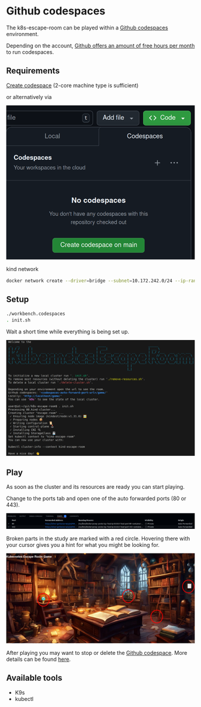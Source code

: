 # Github codespaces
The k8s-escape-room can be played within a [Github codespaces](https://github.com/features/codespaces) environment.

Depending on the account, [Github offers an amount of free hours per month](https://docs.github.com/en/billing/managing-billing-for-github-codespaces/about-billing-for-github-codespaces) to run codespaces.


## Requirements
[Create codespace](https://github.com/codespaces/new?template_repository=steadforce/k8s-escape-room)
(2-core machine type is sufficient)

or alternatively via

![Create codespace](../.images/github-codespaces-create.png)

kind network
```bash
docker network create --driver=bridge --subnet=10.172.242.0/24 --ip-range=10.172.242.0/28 --gateway=10.172.242.1 kind
```

## Setup

```bash
./workbench.codespaces
. init.sh
```

Wait a short time while everything is being set up.

![K8s Escape Room in terminal](../.images/k8s-escape-room-terminal.png)

## Play
As soon as the cluster and its resources are ready you can start playing.

Change to the ports tab and open one of the auto forwarded ports (80 or 443).

![Open port](../.images/github-codespaces-ports.png)

Broken parts in the study are marked with a red circle. 
Hovering there with your cursor gives you a hint for what you might be looking for.

![K8s Escape Room in web](../.images/k8s-escape-room-web-unsolved.png)

After playing you may want to stop or delete the [Github codespace](https://github.com/codespaces).
More details can be found [here](https://docs.github.com/en/codespaces/developing-in-a-codespace/stopping-and-starting-a-codespace?tool=webui#stopping-a-codespace).

## Available tools
* K9s
* kubectl